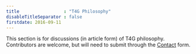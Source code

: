 ```yaml
---
title                 : "T4G Philosophy"
disableTitleSeparator : false
firstdate: 2016-09-11
---
```


This section is for discussions (in article form) of T4G philosophy. 
Contributors are welcome, but will need to submit through the [Contact](/contact/) form.
